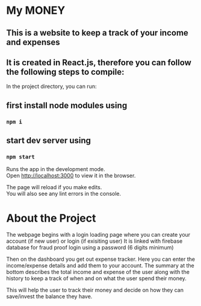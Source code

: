 # My MONEY
## This is a website to keep a track of your income and expenses

## It is created in React.js, therefore you can follow the following steps to compile:

In the project directory, you can run:

## first install node modules using
### `npm i` 

## start dev server using
### `npm start`

Runs the app in the development mode.\
Open [http://localhost:3000](http://localhost:3000) to view it in the browser.

The page will reload if you make edits.\
You will also see any lint errors in the console.

# About the Project

The webpage begins with a login loading page where you can create your account (if new user) or login (if exisiting user)
It is linked with firebase database for fraud proof login using a password (6 digits minimum)

Then on the dashboard you get out expense tracker.
Here you can enter the income/expense details and add them to your account.
The summary at the bottom describes the total income and expense of the user along with the history to keep a track of when and on what the user spend their money.

This will help the user to track their money and decide on how they can save/invest the balance they have.

